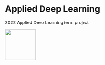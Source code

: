 # Applied Deep Learning

2022 Applied Deep Learning term project


<img src="[https://user-images.githubusercontent.com/65345381/104730528-8e9b4100-577d-11eb-9dd0-3625a7e84885.png](https://github.com/zzioni/Applied_Deep_Learning/assets/106359887/88424837-fc15-4754-8eb2-ea80a2a86c5b)https://github.com/zzioni/Applied_Deep_Learning/assets/106359887/88424837-fc15-4754-8eb2-ea80a2a86c5b"  width="100">


